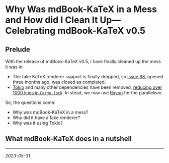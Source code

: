 <!-- toc -->

<!-- TODO: This is a draft. -->

# Why Was mdBook-KaTeX in a Mess and How did I Clean It Up—Celebrating mdBook-KaTeX v0.5

## Prelude

With the release of mdBook-KaTeX v0.5, I have finally cleaned up the mess it was in:

- The fake KaTeX renderer support is finally dropped, so [issue 68](https://github.com/lzanini/mdbook-katex/issues/68), opened three months ago, was closed as completed.
- [Tokio](https://crates.io/crates/tokio) and many other dependencies have been removed, [reducing over 1000 lines in `Cargo.lock`](https://github.com/lzanini/mdbook-katex/pull/88). In stead, we now use [Rayon](https://crates.io/crates/rayon) for the parallelism.

So, the questions come:

- Why was mdBook-KaTeX in a mess?
- Why did it have a fake renderer?
- Why was it using Tokio?

## What mdBook-KaTeX does in a nutshell

<!-- TODO: Summarize -->

---

*2023-05-31*
